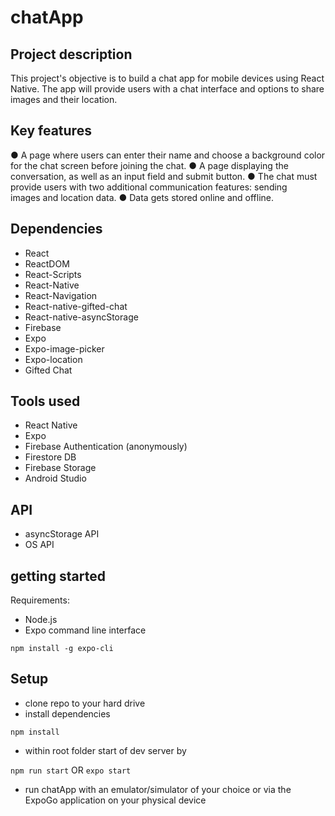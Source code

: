 # chatApp

## Project description

This project's objective is to build a chat app for mobile devices using React Native. The app will
provide users with a chat interface and options to share images and their location.

## Key features

● A page where users can enter their name and choose a background color for the chat screen before joining the chat.
● A page displaying the conversation, as well as an input field and submit button.
● The chat must provide users with two additional communication features: sending images and location data.
● Data gets stored online and offline.

## Dependencies

+ React
+ ReactDOM
+ React-Scripts
+ React-Native
+ React-Navigation
+ React-native-gifted-chat
+ React-native-asyncStorage
+ Firebase
+ Expo
+ Expo-image-picker
+ Expo-location
+ Gifted Chat

## Tools used

+ React Native
+ Expo
+ Firebase Authentication (anonymously)
+ Firestore DB
+ Firebase Storage
+ Android Studio

## API

+ asyncStorage API
+ OS API

## getting started

Requirements:

+ Node.js
+ Expo command line interface

`npm install -g expo-cli`

## Setup

+ clone repo to your hard drive
+ install dependencies

`npm install`

+ within root folder start of dev server by

`npm run start` OR `expo start`

+ run chatApp with an emulator/simulator of your choice or via the ExpoGo application on your physical device
